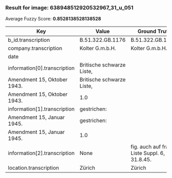 ### Result for image: 638948512920532967_31_u_051
Average Fuzzy Score: **0.8528138528138528**
<small>

| Key | Value | Ground Truth | Score |
| --- | --- | --- | --- |
| b_id.transcription | B.51.322.GB.1176 | B.51.322.GB.1176. | 0.9696969696969697 |
| company.transcription | Kolter G.m.b.H. | Kolter G.m.b.H. | 1.0 |
| date |  |  | 1.0 |
| information[0].transcription | Britische schwarze Liste,
Amendment 15, Oktober 1943. | Britische schwarze Liste,
Amendment 15, Oktober 1943. | 1.0 |
| information[1].transcription | gestrichen:
Amendment 15, Januar 1945. | gestrichen:
Amendment 15, Januar 1945. | 1.0 |
| information[2].transcription | None | fig. auch auf franz. Liste Suppl. 6, 31.8.45. | 0.0 |
| location.transcription | Zürich | Zürich | 1.0 |

</small>
